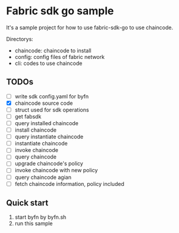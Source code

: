 Fabric sdk go sample
==========

It's a sample project for how to use fabric-sdk-go to use chaincode.

Directorys:

- chaincode: chaincode to install
- config: config files of fabric network
- cli: codes to use chaincode

## TODOs

- [ ] write sdk config.yaml for byfn
- [x] chaincode source code
- [ ] struct used for sdk operations
- [ ] get fabsdk
- [ ] query installed chaincode 
- [ ] install chaincode
- [ ] query instantiate chaincode
- [ ] instantiate chaincode
- [ ] invoke chaincode
- [ ] query chaincode
- [ ] upgrade chaincode's policy
- [ ] invoke chaincode with new policy
- [ ] query chaincode agian
- [ ] fetch chaincode information, policy included

## Quick start

1. start byfn by byfn.sh
1. run this sample